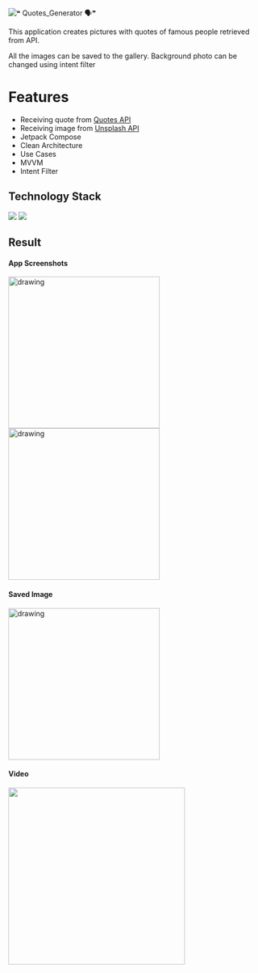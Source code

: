 ![❝ Quotes_Generator 🗣️❞](https://github.com/user-attachments/assets/0a4008fe-5e5c-4ca3-a12e-dc8744d5b098)

This application creates pictures with quotes of famous people retrieved from API. 

All the images can be saved to the gallery. Background photo can be changed using intent filter 


# Features
- Receiving quote from [Quotes API](https://www.api-ninjas.com/api/quotes)
- Receiving image from [Unsplash API](https://unsplash.com/developers)
- Jetpack Compose
- Clean Architecture
- Use Cases
- MVVM
- Intent Filter

## Technology Stack
<img src="https://img.shields.io/badge/Android-343434?style=for-the-badge&logo=Android&logoColor=green"/> <img src="https://img.shields.io/badge/Kotlin-343434?style=for-the-badge&logo=Kotlin&logoColor=orange"/>

## Result

#### App Screenshots
<img src="https://github.com/user-attachments/assets/e313327b-3ac8-408c-a294-a7229f97b68d" alt="drawing" width="300"/>
<img src="https://github.com/user-attachments/assets/5cc3dae4-b534-4510-9626-bf7f3d03883a" alt="drawing" width="300"/>

#### Saved Image
<img src="https://github.com/user-attachments/assets/96d66a6a-a228-49ce-ac97-703411f86f9d" alt="drawing" width="300"/>

#### Video
<img src="https://github.com/user-attachments/assets/96302176-6efb-46af-8c4d-69b9101910cf" width="350"/>
